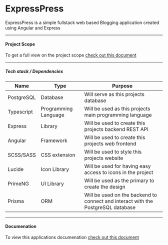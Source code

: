 # ExpressPress
ExpressPress is a simple fullstack web based Blogging application created using Angular and Express

---

#### Project Scope
To get a full view on the project scope [check out this document](./ProjectScope.md)

---

##### Tech stack / Dependencies
|Name|Type|Purpose|
|----|----|-------|
|PostgreSQL|Database|Will serve as this projects database|
|Typescript|Programming Language|Will be used as this projects main programming language|
|Express|Library|Will be used to create this projects backend REST API|
|Angular|Framework|Will be used to create this projects web frontend|
|SCSS/SASS|CSS extension|Will be used to style this projects website|
|Lucide|Icon Library|Will be used for having easy access to icons in the project|
|PrimeNG|UI Library|Will be used as the primary to create the design|
|Prisma|ORM|Will be used on the backend to connect and interact with the PostgreSQL database|

---

#### Documenation
To view this applications documenation [check out this document](./docs/Readme.md)